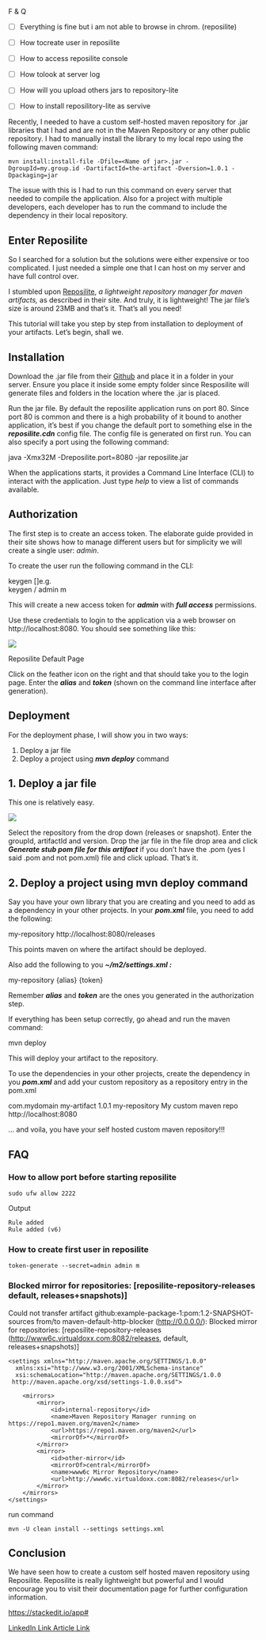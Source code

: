 F & Q
- [ ] Everything is fine but i am not able to browse in chrom. (reposilite)
- [ ] How tocreate user in reposilite
- [ ] How to access reposilite console
- [ ] How tolook at server log
- [ ] How will you upload others jars to repository-lite
- [ ] How to install reposilitory-lite as servive



Recently, I needed to have a custom self-hosted maven repository for .jar libraries that I had and are not in the Maven Repository or any other public repository. I had to manually install the library to my local repo using the following maven command:

    mvn install:install-file -Dfile=<Name of jar>.jar -DgroupId=my.group.id -DartifactId=the-artifact -Dversion=1.0.1 -Dpackaging=jar

The issue with this is I had to run this command on every server that needed to compile the application. Also for a project with multiple developers, each developer has to run the command to include the dependency in their local repository.

## **Enter Reposilite**

So I searched for a solution but the solutions were either expensive or too complicated. I just needed a simple one that I can host on my server and have full control over.

I stumbled upon  [Reposilite](https://reposilite.com/),  _a lightweight repository manager for maven artifacts,_ as described in their site. And truly, it is lightweight! The jar file’s size is around 23MB and that’s it. That’s all you need!

This tutorial will take you step by step from installation to deployment of your artifacts. Let’s begin, shall we.

## Installation

Download the .jar file from their  [Github](https://github.com/dzikoysk/reposilite/releases)  and place it in a folder in your server. Ensure you place it inside some empty folder since Resposilite will generate files and folders in the location where the .jar is placed.

Run the jar file. By default the reposilite application runs on port 80. Since port 80 is common and there is a high probability of it bound to another application, it’s best if you change the default port to something else in the  **_reposilite.cdn_**  config file. The config file is generated on first run. You can also specify a port using the following command:

java -Xmx32M -Dreposilite.port=8080 -jar reposilite.jar

When the applications starts, it provides a Command Line Interface (CLI) to interact with the application. Just type  _help_ to view a list of commands available.

## Authorization

The first step is to create an access token. The elaborate guide provided in their site shows how to manage different users but for simplicity we will create a single user:  _admin_.

To create the user run the following command in the CLI:

keygen <path> <alias> [<permissions>]e.g.  
keygen / admin m

This will create a new access token for  **_admin_** with  **_full access_**  permissions.

Use these credentials to login to the application via a web browser on http://localhost:8080. You should see something like this:

![](https://miro.medium.com/max/1400/1*msUYAwvuLjHywymWsQSQZg.png)

Reposilite Default Page

Click on the feather icon on the right and that should take you to the login page. Enter the  **_alias_** and  **_token_** (shown on the command line interface after generation).

## Deployment

For the deployment phase, I will show you in two ways:

1.  Deploy a jar file
2.  Deploy a project using  **_mvn deploy_**  command

## 1. Deploy a jar file

This one is relatively easy.

![](https://miro.medium.com/max/1400/1*TEUy-DLyPYQeQgAwAh92hQ.png)

Select the repository from the drop down (releases or snapshot). Enter the groupId, artifactId and version. Drop the jar file in the file drop area and click  **_Generate stub pom file for this artifact_**  if you don’t have the .pom (yes I said .pom and not pom.xml) file and click upload. That’s it.

## 2. Deploy a project using mvn deploy command

Say you have your own library that you are creating and you need to add as a dependency in your other projects. In your  **_pom.xml_** file, you need to add the following:

<distributionManagement>  
    <repository>  
        <id>my-repository</id>  
        <url>http://localhost:8080/releases</url>  
    </repository>  
</distributionManagement>

This points maven on where the artifact should be deployed.

Also add the following to you  **_~/m2/settings.xml :_**

<server>  
  <!-- Id has to match the id provided in pom.xml -->  
  <id>my-repository</id>  
  <username>{alias}</username>  
  <password>{token}</password>  
</server>

Remember  **_alias_** and  **_token_** are the ones you generated in the authorization step.

If everything has been setup correctly, go ahead and run the maven command:

mvn deploy

This will deploy your artifact to the repository.

To use the dependencies in your other projects, create the dependency in you  **_pom.xml_** and add your custom repository as a repository entry in the pom.xml

<dependencies>  
    <dependency>  
        <groupId>com.mydomain</groupId>  
        <artifactId>my-artifact</artifactId>  
        <version>1.0.1</version>  
    </dependency>  
</dependencies><repositories>  
<!--Your custom maven repo-->  
    <repository>  
        <id>my-repository</id>  
        <name>My custom maven repo</name>  
        <url>http://localhost:8080</url>  
    </repository>  
</repositories>

… and voila, you have your self hosted custom maven repository!!!

## FAQ

### How to allow port before starting reposilite
```
sudo ufw allow 2222
```
Output
```
Rule added
Rule added (v6)
```
### How to create first user in reposilite

```
token-generate --secret=admin admin m
```

### Blocked mirror for repositories: [reposilite-repository-releases  default, releases+snapshots)]

Could not transfer artifact github:example-package-1:pom:1.2-SNAPSHOT-sources from/to maven-default-http-blocker (http://0.0.0.0/): Blocked mirror for repositories: [reposilite-repository-releases (http://www6c.virtualdoxx.com:8082/releases, default, releases+snapshots)]
```
<settings xmlns="http://maven.apache.org/SETTINGS/1.0.0"  
  xmlns:xsi="http://www.w3.org/2001/XMLSchema-instance"  
  xsi:schemaLocation="http://maven.apache.org/SETTINGS/1.0.0  
 http://maven.apache.org/xsd/settings-1.0.0.xsd">  
  
    <mirrors>  
        <mirror>  
            <id>internal-repository</id>  
            <name>Maven Repository Manager running on https://repo1.maven.org/maven2</name>  
            <url>https://repo1.maven.org/maven2</url>  
            <mirrorOf>*</mirrorOf>  
        </mirror>  
        <mirror>  
            <id>other-mirror</id>  
            <mirrorOf>central</mirrorOf>  
            <name>www6c Mirror Repository</name>  
            <url>http://www6c.virtualdoxx.com:8082/releases</url>  
        </mirror>  
    </mirrors>  
</settings>
```
run command
```
mvn -U clean install --settings settings.xml
```
## Conclusion

We have seen how to create a custom self hosted maven repository using Reposilite. Reposilite is really lightweight but powerful and I would encourage you to visit their documentation page for further configuration information.

https://stackedit.io/app#

[LinkedIn Link Article Link](https://www.linkedin.com/pulse/custom-self-hosted-maven-repository-rupesh-kumar)
